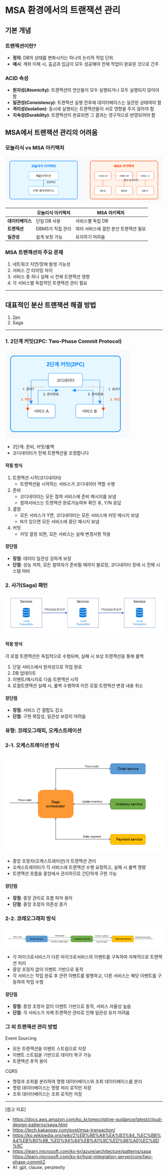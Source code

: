 # MSA 환경에서의 트랜잭션 관리

## 기본 개념

### 트랜잭션이란?
- **정의**: DB의 상태를 변화시키는 하나의 논리적 작업 단위
- **예시**: 계좌 이체 시, 출금과 입금이 모두 성공해야 전체 작업이 완료된 것으로 간주

### ACID 속성
- **원자성(Atomicity)**: 트랜잭션의 연산들이 모두 실행되거나 모두 실행되지 않아야 함
- **일관성(Consistency)**: 트랜잭션 실행 전후에 데이터베이스는 일관된 상태여야 함
- **격리성(Isolation)**: 동시에 실행되는 트랜잭션들이 서로 영향을 주지 않아야 함
- **지속성(Durability)**: 트랜잭션이 완료되면 그 결과는 영구적으로 반영되어야 함

## MSA에서 트랜잭션 관리의 어려움

### 모놀리식 vs MSA 아키텍처
![모놀리식 vs MSA 트랜잭션](./images/transaction.png)

|              | 모놀리식 아키텍처 | MSA 아키텍처 |
|--------------|----------------|------------|
| **데이터베이스** | 단일 DB 사용 | 서비스별 독립 DB |
| **트랜잭션** | DBMS가 직접 관리 | 여러 서비스에 걸친 분산 트랜잭션 필요 |
| **일관성** | 쉽게 보장 가능 | 유지하기 어려움 |


### MSA 트랜잭션의 주요 문제
1. 네트워크 지연/장애 발생 가능성
2. 서비스 간 타이밍 차이
3. 서비스 중 하나 실패 시 전체 트랜잭션 영향
4. 각 서비스별 독립적인 트랜잭션 관리 필요
---
## 대표적인 분산 트랜잭션 해결 방법
1. 2pc
2. Saga
---
### 1. 2단계 커밋(2PC: Two-Phase Commit Protocol)
![2단계 커밋(2PC)](./images/2pc.png)
- 2단계: 준비, 커밋/롤백
- 코디네이터가 전체 트랜잭션을 조정합니다

#### 작동 방식
1. 트랜잭션 시작(코디네이터)
    - 트랜잭션을 시작하는 서비스가 코디네이터 역할 수행
2. 준비
    - 코디네이터는 모든 참여 서비스에 준비 메시지를 보냄
    - 참여서비스는 트랜잭션 완료가능여부 확인 후, Y/N 응답
3. 결정
    - 모든 서비스가 Y면, 코디네이터는 모든 서비스에 커밋 메시지 보냄
    - N가 있으면 모든 서비스에 중단 메시지 보냄
4. 커밋
    - 커밋 결정 되면, 모든 서비스는 실제 변경사항 적용


#### 장단점
- **장점**: 데이터 일관성 강하게 보장
- **단점**: 성능 저하, 모든 참여자가 준비될 때까지 블로킹, 코디네이터 장애 시 전체 시스템 마비

### 2. 사가(Saga) 패턴
![사가 패턴](./images/saga.png)
#### 작동 방식
각 로컬 트랜잭션은 독립적으로 수행되며, 실패 시 보상 트랜잭션을 통해 롤백
1. 단일 서비스에서 원자성으로 작업 완료
2. DB 업데이트
3. 이벤트/메시지로 다음 트랜잭션 시작
4. 로컬트랜잭션 실패 시, 롤백 수행하여 이전 로컬 트랜잭션 변경 내용 취소

#### 장단점
- **장점**: 서비스 간 결합도 감소
- **단점**: 구현 복잡성, 일관성 보장이 어려움

### 유형: 코레오그래피, 오케스트레이션

### 2-1. 오케스트레이션 방식
![오케스트레이션](./images/orchestrator.png)
- 중앙 조정자(오케스트레이션)가 트랜잭션 관리
- 오케스트레이터가 각 서비스에 트랜잭션 수행 요청하고, 실패 시 롤백 명령
- 트랜잭션 흐름을 중앙에서 관리하므로 간단하게 구현 가능

#### 장단점
- **장점**: 중앙 관리로 흐름 파악 용이
- **단점**: 중앙 조정자 의존성 증가


### 2-2. 코레오그래피 방식
![코레오그래피](./images/choreo.png)
- 각 마이크로서비스가 다른 마이크로서비스의 이벤트를 구독하여 자체적으로 트랜잭션 처리
- 중앙 조정자 없이 이벤트 기반으로 동작
- 각 서비스는 작업 완료 후 관련 이벤트를 발행하고, 다른 서비스는 해당 이벤트를 구동하여 작업 수행

#### 장단점
- **장점**: 중앙 조정자 없이 이벤트 기반으로 동작, 서비스 자율성 높음
- **단점**: 각 서비스가 자체 트랜잭션 관리로 인해 일관성 유지 어려움

### 그 외 트랜잭션 관리 방법
Event Sourcing
- 모든 트랜잭션을 이벤트 스트림으로 저장
- 이벤트 스트림을 기반으로 데이터 복구 가능
- 트랜잭션 추적 용이

CQRS
- 명령과 조회를 분리하여 명령 데이터베이스와 조회 데이터베이스를 분리
- 명령 데이터베이스는 명령 처리 로직만 저장
- 조회 데이터베이스는 조회 로직만 저장


---
[참고 자료]
- https://docs.aws.amazon.com/ko_kr/prescriptive-guidance/latest/cloud-design-patterns/saga.html
- https://tech.kakaopay.com/post/msa-transaction/
- https://ko.wikipedia.org/wiki/2%EB%8B%A8%EA%B3%84_%EC%BB%A4%EB%B0%8B_%ED%94%84%EB%A1%9C%ED%86%A0%EC%BD%9C
- https://learn.microsoft.com/ko-kr/azure/architecture/patterns/saga
https://learn.microsoft.com/ko-kr/host-integration-server/core/two-phase-commit2
- AI: gpt, clause, perplexity
